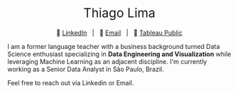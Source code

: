 <h1 style="font-weight:normal" align="center">
  &nbsp;Thiago Lima&nbsp;
</h1>

<div align="center">

:link: [LinkedIn][LinkedIn]&nbsp;&nbsp;&nbsp;|&nbsp;&nbsp;&nbsp;:link: [Email][Email]&nbsp;&nbsp;&nbsp;|&nbsp;&nbsp;&nbsp;:link: [Tableau Public][tableau]

</div>

<div align="left">
  
I am a former language teacher with a business background turned Data Science enthusiast specializing in **Data Engineering and Visualization** while leveraging Machine Learning as an adjacent discipline. I'm currently working as a Senior Data Analyst in São Paulo, Brazil. 

Feel free to reach out via Linkedin or Email.

</div>

[LinkedIn]:https://www.linkedin.com/in/thiagomoreiradelima/
[Email]:mailto:thiago.moreira.lima@outlook.com
[tableau]:https://public.tableau.com/profile/thiago.moreira#!/
